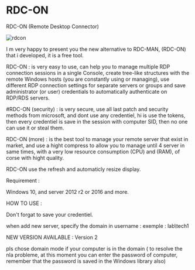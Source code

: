 # RDC-ON
RDC-ON (Remote Desktop Connector)

![rdcon](https://user-images.githubusercontent.com/49924401/83701877-58a0b680-a60b-11ea-84be-bc733fff331b.gif)


I m very happy to present you the new alternative to RDC-MAN, (RDC-ON) that i developed, it is a free tool.

RDC-ON : is very easy to use, can help you to manage multiple RDP connection sessions in a single Console, create tree-like structures with the remote Windows hosts (you are constantly using or managing), use different RDP connection settings for separate servers or groups and save administrator (or user) credentials to automatically authenticate on RDP/RDS servers.

#RDC-ON (security) : is very secure, use all last patch and security methods from microsoft, and dont use any credentiel, hi is use the tokens, then every credentiel is save in the session with computer SID, then no one can use it or steal them.

RDC-ON (more) : is the best tool to manage your remote server that exist in market, and use a hight compress to allow you to manage until 4 server in same times, with a very low resource consumption (CPU) and (RAM), of corse with hight quality.

RDC-ON use the refresh and automaticly resize display.

Requirement : 

Windows 10, and server 2012 r2 or 2016 and more.

HOW TO USE :

Don't forgat to save your credentiel.

when add new server, specify the domain in username : exemple : lab\tech1

 
NEW VERSION AVAILABLE : Version 2 

pls chose domain mode if your computer is in the domain ( to resolve the nla probleme, at this moment you can enter the password of computer, remember that the password is saved in the Windows library also)
